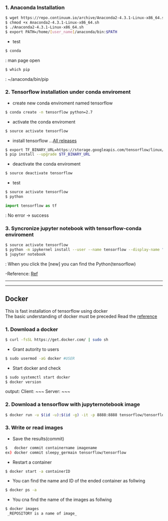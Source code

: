 ### 1. Anaconda Installation  
  
```bash
$ wget https://repo.continuum.io/archive/Anaconda2-4.3.1-Linux-x86_64.sh  
$ chmod +x Anaconda2-4.3.1-Linux-x86_64.sh  
$ ./Anaconda2-4.3.1-Linux-x86_64.sh  
$ export PATH=/home/[user_name]/anaconda/bin:$PATH
```  
 - test    
```bash
$ conda  
```  
: man page open  
```bash
$ which pip  
```  
: ~/anaconda/bin/pip  

### 2. Tensorflow installation under conda enviroment  

 - create new conda enviroment named tensorflow  
```bash
$ conda create -n tensorflow python=2.7
```  

 - activate the conda enviroment  
```bash
$ source activate tensorflow
```  

 - install tensorflow ...[All releases](https://www.tensorflow.org/install/install_linux#the_url_of_the_tensorflow_python_package)  
``` bash
$ export TF_BINARY_URL=https://storage.googleapis.com/tensorflow/linux/cpu/tensorflow-1.0.1-cp27-none-linux_x86_64.whl  
$ pip install --upgrade $TF_BINARY_URL
```  

 - deactivate the conda enviroment  
```bash
$ source deactivate tensorflow
```  

 - test  
```bash
$ source activate tensorflow
$ python
```  
```python
import tensorflow as tf
```  
: No error -> success  

### 3. Syncronize jupyter notebook with tensorflow-conda enviroment  
```bash
$ source activate tensorflow  
$ python -m ipykernel install --user --name tensorflow --display-name "Python (tensorflow)"
$ jupyter notebook
```  
: When you click the [new] you can find the Python(tensorflow)
  
  
-Reference: [Ref](http://shilan.tistory.com/entry/%ED%85%90%EC%84%9C%ED%94%8C%EB%A1%9C%EC%9A%B0-%EC%84%A4%EC%B9%98%ED%95%98%EA%B8%B0-CentOS-71Python-27Anaconda)  

---
---
  
## Docker  
This is fast installation of tensorflow using docker  
The basic understanding of docker must be preceded
Read the [reference](https://subicura.com/2017/01/19/docker-guide-for-beginners-1.html)  
### 1. Download a docker  

```bash
$ curl -fsSL https://get.docker.com/ | sudo sh
```  
 - Grant autority to users
```bash
$ sudo usermod -aG docker #USER
```  
 - Start docker and check
```bash
$ sudo systemctl start docker
$ docker version
```  
output: Client: ~~~ Server: ~~~  

### 2. Download a tensorflow with jupyternotebook image  

```bash
$ docker run -u $(id -u):$(id -g) -it -p 8888:8888 tensorflow/tensorflow:nightly-py3-jupyter
```  
  

### 3. Write or read images  
 - Save the results(commit)
```bash
$	docker commit containername imagename 
ex) docker commit sleepy_germain tensorflow/tensorflow
```  
 - Restart a container
```bash
$ docker start -a containerID
```  
 - You can find the name and ID of the ended container as follwing
```bash
$ docker ps -a
```  
- You cna find the name of the images as follwing
```bash
$ docker images
 _REPOSITORY is a name of image_
```  



